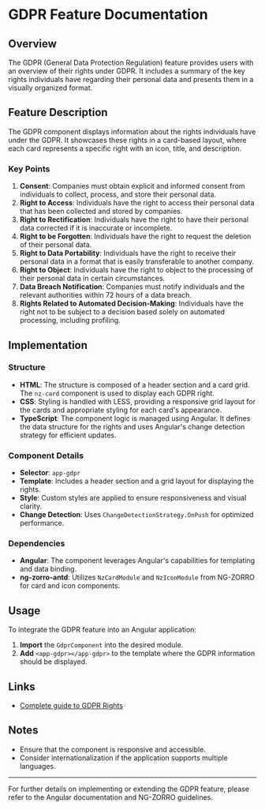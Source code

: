 # GDPR Feature Documentation

## Overview

The GDPR (General Data Protection Regulation) feature provides users with an overview of their rights under GDPR. It includes a summary of the key rights individuals have regarding their personal data and presents them in a visually organized format.

## Feature Description

The GDPR component displays information about the rights individuals have under the GDPR. It showcases these rights in a card-based layout, where each card represents a specific right with an icon, title, and description.

### Key Points

1. **Consent**: Companies must obtain explicit and informed consent from individuals to collect, process, and store their personal data.
2. **Right to Access**: Individuals have the right to access their personal data that has been collected and stored by companies.
3. **Right to Rectification**: Individuals have the right to have their personal data corrected if it is inaccurate or incomplete.
4. **Right to be Forgotten**: Individuals have the right to request the deletion of their personal data.
5. **Right to Data Portability**: Individuals have the right to receive their personal data in a format that is easily transferable to another company.
6. **Right to Object**: Individuals have the right to object to the processing of their personal data in certain circumstances.
7. **Data Breach Notification**: Companies must notify individuals and the relevant authorities within 72 hours of a data breach.
8. **Rights Related to Automated Decision-Making**: Individuals have the right not to be subject to a decision based solely on automated processing, including profiling.

## Implementation

### Structure

- **HTML**: The structure is composed of a header section and a card grid. The `nz-card` component is used to display each GDPR right.
- **CSS**: Styling is handled with LESS, providing a responsive grid layout for the cards and appropriate styling for each card's appearance.
- **TypeScript**: The component logic is managed using Angular. It defines the data structure for the rights and uses Angular's change detection strategy for efficient updates.

### Component Details

- **Selector**: `app-gdpr`
- **Template**: Includes a header section and a grid layout for displaying the rights.
- **Style**: Custom styles are applied to ensure responsiveness and visual clarity.
- **Change Detection**: Uses `ChangeDetectionStrategy.OnPush` for optimized performance.

### Dependencies

- **Angular**: The component leverages Angular's capabilities for templating and data binding.
- **ng-zorro-antd**: Utilizes `NzCardModule` and `NzIconModule` from NG-ZORRO for card and icon components.

## Usage

To integrate the GDPR feature into an Angular application:

1. **Import** the `GdprComponent` into the desired module.
2. **Add** `<app-gdpr></app-gdpr>` to the template where the GDPR information should be displayed.

## Links

- [Complete guide to GDPR Rights](https://gdpr-info.eu/chapter-3/)

## Notes

- Ensure that the component is responsive and accessible.
- Consider internationalization if the application supports multiple languages.

---

For further details on implementing or extending the GDPR feature, please refer to the Angular documentation and NG-ZORRO guidelines.